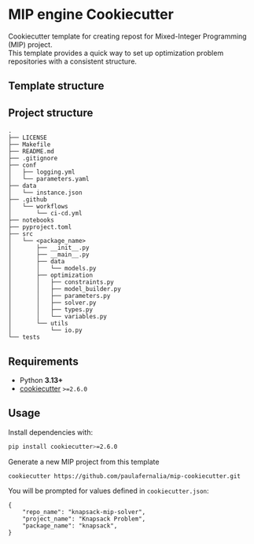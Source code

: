 # MIP engine Cookiecutter

Cookiecutter template for creating repost for Mixed-Integer Programming (MIP) project.  
This template provides a quick way to set up optimization problem repositories with a consistent structure.

## Template structure

## Project structure

```text
.
├── LICENSE
├── Makefile
├── README.md
├── .gitignore
├── conf
│   ├── logging.yml
│   └── parameters.yaml
├── data
│   └── instance.json
├── .github
│   └── workflows
│       └── ci-cd.yml    
├── notebooks
├── pyproject.toml
├── src
│   └── <package_name>
│       ├── __init__.py
│       ├── __main__.py
│       ├── data
│       │   └── models.py
│       ├── optimization
│       │   ├── constraints.py
│       │   ├── model_builder.py
│       │   ├── parameters.py
│       │   ├── solver.py
│       │   ├── types.py
│       │   └── variables.py
│       └── utils
│           └── io.py
└── tests
```

## Requirements

- Python **3.13+**
- [cookiecutter](https://pypi.org/project/cookiecutter/) `>=2.6.0`

## Usage

Install dependencies with:

```bash
pip install cookiecutter>=2.6.0
```

Generate a new MIP project from this template
```
cookiecutter https://github.com/paulafernalia/mip-cookiecutter.git
```

You will be prompted for values defined in `cookiecutter.json`:

```
{
    "repo_name": "knapsack-mip-solver",
    "project_name": "Knapsack Problem",
    "package_name": "knapsack",
}
```
